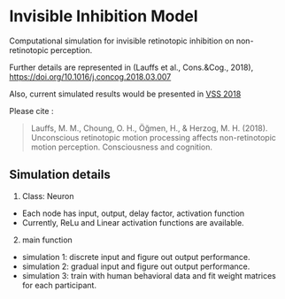 # Invisible Inhibition Model
Computational simulation for invisible retinotopic inhibition on non-retinotopic perception.

Further details are represented in (Lauffs et al., Cons.&Cog., 2018), https://doi.org/10.1016/j.concog.2018.03.007 

Also, current simulated results would be presented in [VSS 2018](https://www.visionsciences.org/)

Please cite : 
> Lauffs, M. M., Choung, O. H., Öğmen, H., & Herzog, M. H. (2018). Unconscious retinotopic motion processing affects non-retinotopic motion perception. Consciousness and cognition.


## Simulation details
1. Class: Neuron
  - Each node has input, output, delay factor, activation function
  - Currently, ReLu and Linear activation functions are available. 
 
2. main function
  - simulation 1: discrete input and figure out output performance.
  - simulation 2: gradual input and figure out output performance.
  - simulation 3: train with human behavioral data and fit weight matrices for each participant. 
